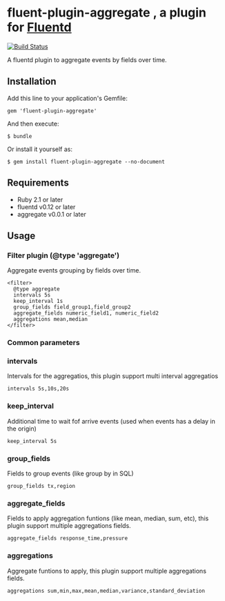# fluent-plugin-aggregate , a plugin for [Fluentd](http://fluentd.org)
[![Build Status](https://api.travis-ci.org/superguillen/fluent-plugin-aggregate.svg?branch=master)](https://api.travis-ci.org/superguillen/fluent-plugin-aggregate)

A fluentd plugin to aggregate events by fields over time.

## Installation

Add this line to your application's Gemfile:

    gem 'fluent-plugin-aggregate'

And then execute:

    $ bundle

Or install it yourself as:

    $ gem install fluent-plugin-aggregate --no-document

## Requirements

- Ruby 2.1 or later
- fluentd v0.12 or later
- aggregate v0.0.1 or later

## Usage
### Filter plugin (@type 'aggregate')

Aggregate events grouping by fields over time.

```
<filter>
  @type aggregate
  intervals 5s
  keep_interval 1s
  group_fields field_group1,field_group2
  aggregate_fields numeric_field1, numeric_field2
  aggregations mean,median
</filter>
```
### Common parameters
### intervals
Intervals for the aggregatios, this plugin support multi interval aggregatios
```
intervals 5s,10s,20s
```
### keep_interval
Additional time to wait fof arrive events (used when events has a delay in the origin)
```
keep_interval 5s
```
### group_fields
Fields to group events (like group by in SQL)
```
group_fields tx,region
```
### aggregate_fields
Fields to apply aggregation funtions (like mean, median, sum, etc), this plugin support multiple aggregations fields.
```
aggregate_fields response_time,pressure
```
### aggregations
Aggregate funtions to apply, this plugin support multiple aggregations fields.
```
aggregations sum,min,max,mean,median,variance,standard_deviation
```
